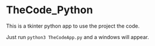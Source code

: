 # TheCode_Python

This is a tkinter python app to use the project the code.

Just run `python3 TheCodeApp.py` and a windows will appear.

